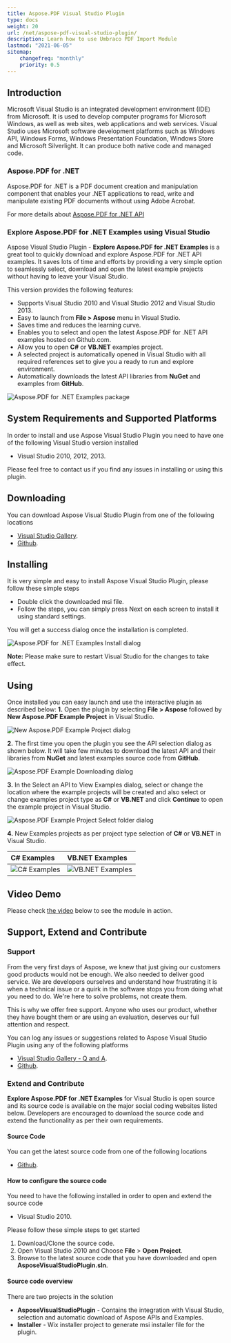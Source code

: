 ```yaml
---
title: Aspose.PDF Visual Studio Plugin
type: docs
weight: 20
url: /net/aspose-pdf-visual-studio-plugin/
description: Learn how to use Umbraco PDF Import Module
lastmod: "2021-06-05"
sitemap:
    changefreq: "monthly"
    priority: 0.5
---
```

<script type="application/ld+json">
{
    "@context": "https://schema.org",
    "@type": "TechArticle",
    "headline": "Aspose.PDF Visual Studio Plugin",
    "alternativeHeadline": "Seamless Integration of PDF Examples in Visual Studio",
    "abstract": "The Aspose.PDF for .NET Visual Studio Plugin enhances your .NET development experience by seamlessly integrating PDF document manipulation capabilities into Visual Studio. This innovative tool simplifies the process of accessing and exploring example projects, allows for quick selection and downloading of the latest API libraries, and supports both C# and VB.NET, making it an essential resource for developers looking to streamline their workflow",
    "author": {
        "@type": "Person",
        "name": "Anastasiia Holub",
        "givenName": "Anastasiia",
        "familyName": "Holub",
        "url": "https://www.linkedin.com/in/anastasiia-holub-750430225/"
    },
    "genre": "pdf document generation",
    "wordcount": "1013",
    "proficiencyLevel": "Beginner",
    "publisher": {
        "@type": "Organization",
        "name": "Aspose.PDF for .NET",
        "url": "https://products.aspose.com/pdf",
        "logo": "https://www.aspose.cloud/templates/aspose/img/products/pdf/aspose_pdf-for-net.svg",
        "alternateName": "Aspose",
        "sameAs": [
            "https://facebook.com/aspose.pdf/",
            "https://twitter.com/asposepdf",
            "https://www.youtube.com/channel/UCmV9sEg_QWYPi6BJJs7ELOg/featured",
            "https://www.linkedin.com/company/aspose",
            "https://stackoverflow.com/questions/tagged/aspose",
            "https://aspose.quora.com/",
            "https://aspose.github.io/"
        ],
        "contactPoint": [
            {
                "@type": "ContactPoint",
                "telephone": "+1 903 306 1676",
                "contactType": "sales",
                "areaServed": "US",
                "availableLanguage": "en"
            },
            {
                "@type": "ContactPoint",
                "telephone": "+44 141 628 8900",
                "contactType": "sales",
                "areaServed": "GB",
                "availableLanguage": "en"
            },
            {
                "@type": "ContactPoint",
                "telephone": "+61 2 8006 6987",
                "contactType": "sales",
                "areaServed": "AU",
                "availableLanguage": "en"
            }
        ]
    },
    "url": "/net/aspose-pdf-visual-studio-plugin/",
    "mainEntityOfPage": {
        "@type": "WebPage",
        "@id": "/net/aspose-pdf-visual-studio-plugin/"
    },
    "dateModified": "2024-11-25",
    "description": "Aspose.PDF can perform not only simple and easy tasks but also cope with more complex goals. Check the next section for advanced users and developers."
}
</script>

## Introduction

Microsoft Visual Studio is an integrated development environment (IDE) from Microsoft. It is used to develop computer programs for Microsoft Windows, as well as web sites, web applications and web services. Visual Studio uses Microsoft software development platforms such as Windows API, Windows Forms, Windows Presentation Foundation, Windows Store and Microsoft Silverlight. It can produce both native code and managed code.

### Aspose.PDF for .NET

Aspose.PDF for .NET is a PDF document creation and manipulation component that enables your .NET applications to read, write and manipulate existing PDF documents without using Adobe Acrobat.

For more details about [Aspose.PDF for .NET API](https://products.aspose.com/pdf/net/)

### Explore Aspose.PDF for .NET Examples using Visual Studio

Aspose Visual Studio Plugin - **Explore Aspose.PDF for .NET Examples** is a great tool to quickly download and explore Aspose.PDF for .NET API examples. It saves lots of time and efforts by providing a very simple option to seamlessly select, download and open the latest example projects without having to leave your Visual Studio.

This version provides the following features:

- Supports Visual Studio 2010 and Visual Studio 2012 and Visual Studio 2013.
- Easy to launch from **File > Aspose** menu in Visual Studio.
- Saves time and reduces the learning curve.
- Enables you to select and open the latest Aspose.PDF for .NET API examples hosted on Github.com.
- Allow you to open **C#** or **VB.NET** examples project.
- A selected project is automatically opened in Visual Studio with all required references set to give you a ready to run and explore environment.
- Automatically downloads the latest API libraries from **NuGet** and examples from **GitHub**.

![Aspose.PDF for .NET Examples package](aspose-pdf-visual-studio-plugin_1.png)

## System Requirements and Supported Platforms

In order to install and use Aspose Visual Studio Plugin you need to have one of the following Visual Studio version installed

- Visual Studio 2010, 2012, 2013.

Please feel free to contact us if you find any issues in installing or using this plugin.

## Downloading

You can download Aspose Visual Studio Plugin from one of the following locations

- [Visual Studio Gallery](https://marketplace.visualstudio.com/items?itemName=AsposeMarketplace.AsposePdfforNET).
- [Github](https://github.com/aspose-pdf/Aspose.PDF-for-.NET/releases/tag/AsposePdfExamplesVSPlugin).

## Installing

It is very simple and easy to install Aspose Visual Studio Plugin, please follow these simple steps

- Double click the downloaded msi file.
- Follow the steps, you can simply press Next on each screen to install it using standard settings.

You will get a success dialog once the installation is completed.

![Aspose.PDF for .NET Examples Install dialog](aspose-pdf-visual-studio-plugin_2.png)

**Note:** Please make sure to restart Visual Studio for the changes to take effect.

## Using

Once installed you can easy launch and use the interactive plugin as described below:
**1.** Open the plugin by selecting **File > Aspose** followed by **New Aspose.PDF Example Project** in Visual Studio.

![New Aspose.PDF Example Project dialog](aspose-pdf-visual-studio-plugin_3.png)

**2.** The first time you open the plugin you see the API selection dialog as shown below. It will take few minutes to download the latest API and their libraries from **NuGet** and latest examples source code from **GitHub**.

![Aspose.PDF Example Downloading dialog](aspose-pdf-visual-studio-plugin_4.png)

**3.** In the Select an API to View Examples dialog, select or change the location where the example projects will be created and also select or change examples project type as **C#** or **VB.NET** and click **Continue** to open the example project in Visual Studio.

![Aspose.PDF Example Project Select folder dialog](aspose-pdf-visual-studio-plugin_1.png)

**4.** New Examples projects as per project type selection of **C#** or **VB.NET** in Visual Studio.

|**C# Examples**|**VB.NET Examples**|
| :- | :- |
|![C# Examples](aspose-pdf-visual-studio-plugin_6.png)|![VB.NET Examples](aspose-pdf-visual-studio-plugin_7.png)|

## Video Demo

Please check [the video](https://www.youtube.com/watch?v=FyJ2TFlbLE4) below to see the module in action.

## Support, Extend and Contribute

### Support

From the very first days of Aspose, we knew that just giving our customers good products would not be enough. We also needed to deliver good service. We are developers ourselves and understand how frustrating it is when a technical issue or a quirk in the software stops you from doing what you need to do. We're here to solve problems, not create them.

This is why we offer free support. Anyone who uses our product, whether they have bought them or are using an evaluation, deserves our full attention and respect.

You can log any issues or suggestions related to Aspose Visual Studio Plugin using any of the following platforms

- [Visual Studio Gallery - Q and A](https://marketplace.visualstudio.com/items?itemName=AsposeMarketplace.AsposePdfforNET).
- [Github](https://github.com/asposePdf/Aspose.PDF-for-.NET/issues).

### Extend and Contribute

**Explore Aspose.PDF for .NET Examples** for Visual Studio is open source and its source code is available on the major social coding websites listed below. Developers are encouraged to download the source code and extend the functionality as per their own requirements.

#### Source Code

You can get the latest source code from one of the following locations

- [Github](https://github.com/asposePdf/Aspose.PDF-for-.NET).

#### How to configure the source code

You need to have the following installed in order to open and extend the source code

- Visual Studio 2010.

Please follow these simple steps to get started

1. Download/Clone the source code.
1. Open Visual Studio 2010 and Choose **File** > **Open Project**.
1. Browse to the latest source code that you have downloaded and open **AsposeVisualStudioPlugin.sln**.

#### Source code overview

There are two projects in the solution

- **AsposeVisualStudioPlugin** - Contains the integration with Visual Studio, selection and automatic download of Aspose APIs and Examples.
- **Installer** - Wix installer project to generate msi installer file for the plugin.
